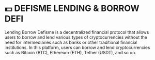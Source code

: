 # 💵 DEFISME LENDING & BORROW DEFI

Lending Borrow Defisme is a decentralized financial protocol that allows users to borrow and lend various types of cryptocurrencies without the need for intermediaries such as banks or other traditional financial institutions. In this platform, users can borrow and lend cryptocurrencies such as Bitcoin (BTC), Ethereum (ETH), Tether (USDT), and so on.
